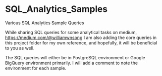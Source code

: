 # SQL_Analytics_Samples
Various SQL Analytics Sample Queries

While sharing SQL queries for some analytical tasks on medium, https://medium.com/@williamwnsong
I am also adding the core queries in this project folder for my own reference, and hopefully, it will be beneficial to you as well.

The SQL queries will either be in PostgreSQL environment or Google BigQuery environment primarily. I will add a comment to note the environment for each sample.
